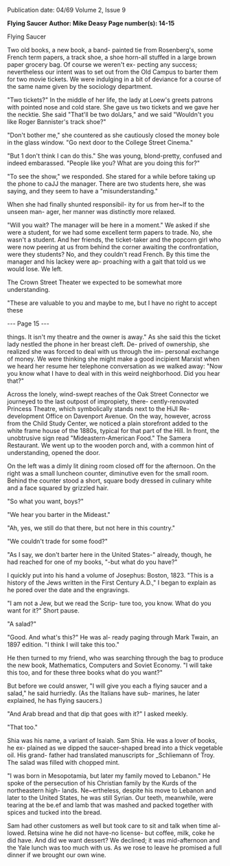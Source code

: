 Publication date: 04/69
Volume 2, Issue 9

**Flying Saucer**
**Author: Mike Deasy**
**Page number(s): 14-15**

Flying Saucer 

Two old books, a new book, a band-
painted tie from Rosenberg's, some 
French term papers, a track shoe, a shoe 
horn-all stuffed in a large brown paper 
grocery bag. Of course we weren't ex-
pecting any success; nevertheless our 
intent was to set out from the Old Campus 
to barter them for two movie tickets. We 
were indulging in a bit of deviance for a 
course of the same name given by the 
sociology department. 

"Two tickets?" In the middle of her 
life, the lady at Loew's greets patrons with 
pointed nose and cold stare. She gave us 
two tickets and we gave her the necktie. 
She said "That'll be two dolJars," and we 
said "Wouldn't you like Roger Bannister's 
track shoe?" 

"Don't bother me," she countered as 
she cautiously closed the money bole in 
the glass window. "Go next door to the 
College Street Cinema." 

"But 1 don't think I can do this." She 
was young, blond-pretty, confused and 
indeed embarassed. "People like you? 
What are you doing this for?" 

"To see the show," we responded. She 
stared for a while before taking up the 
phone to caJJ the manager. There are two 
students here, she was saying, and they 
seem to have a "misunderstanding." 

When she had finally shunted responsibil-
ity for us from her~lf to the unseen man-
ager, her manner was distinctly more 
relaxed. 

"Will you wait? The manager will be 
here in a moment." We asked if she were 
a student, for we had some excellent term 
papers to trade. No, she wasn't a student. 
And her friends, the ticket-taker and the 
popcorn girl who were now peering at us 
from behind the corner awaiting the 
confrontation, were they students? No, 
and they couldn't read French. By this 
time the manager and his lackey were ap-
proaching with a gait that told us we would 
lose. We left. 

The Crown Street Theater we expected 
to be somewhat more understanding. 

"These are valuable to you and maybe 
to me, but I have no right to accept these 


--- Page 15 ---

things. It isn't my theatre and the owner 
is away." As she said this the ticket lady 
nestled the phone in her breast cleft. De-
prived of ownership, she realized she was 
forced to deal with us through the im-
personal exchange of money. We were 
thinking she might make a good incipient 
Marxist when we heard her resume her 
telephone conversation as we walked 
away: "Now you know what I have to 
deal with in this weird neighborhood. Did 
you hear that?" 

Across the lonely, wind-swept reaches 
of the Oak Street Connector we journeyed 
to the last outpost of impropiety, there-
cently-renovated Princess Theatre, which 
symbolically stands next to the HiJI Re-
development Office on Davenport Avenue. 
On the way, however, across from the 
Child Study Center, we noticed a plain 
storefront added to the white frame house 
of the 1880s, typical for that part of the 
Hill. In front, the unobtrusive sign read 
"Mideastern-American Food." The 
Samera Restaurant. We went up to the 
wooden porch and, with a common hint 
of understanding, opened the door. 

On the left was a dimly lit dining room 
closed off for the afternoon. On the right 
was a small luncheon counter, diminutive 
even for the small room. Behind the 
counter stood a short, square body dressed 
in culinary white and a face squared by 
grizzled hair. 

"So what you want, boys?" 

"We hear you barter in the Mideast." 

"Ah, yes, we still do that there, but not 
here in this country." 

"We couldn't trade for some food?" 

"As I say, we don't barter here in the 
United States-" already, though, he had 
reached for one of my books, "-but what 
do you have?" 

I quickly put into his hand a volume of 
Josephus: Boston, 1823. "This is a history 
of the Jews written in the First Century 
A.D.," I began to explain as he pored over 
the date and the engravings. 

"I am not a Jew, but we read the Scrip-
ture too, you know. What do you want 
for it?" Short pause. 

"A salad?" 

"Good. And what's this?" He was al-
ready paging through Mark Twain, an 
1897 edition. "I think I will take this too." 

He then turned to my friend, who was 
searching through the bag to produce the 
new book, Mathematics, Computers and 
Soviet Economy. "I will take this too, and 
for these three books what do you want?" 

But before we could answer, "I will give 
you each a flying saucer and a salad," he 
said hurriedly. (As the Italians have sub-
marines, he later explained, he has flying 
saucers.) 

"And Arab bread and that dip that goes 
with it?" I asked meekly. 

"That too." 

Shia was his name, a variant of Isaiah. 
Sam Shia. He was a lover of books, he ex-
plained as we dipped the saucer-shaped 
bread into a thick vegetable oil. His grand-
father had translated manuscripts for 
_Schliemann of Troy. The salad was filled 
with chopped mint. 

"I was born in Mesopotamia, but later 
my family moved to Lebanon." He spoke 
of the persecution of his Christian family 
by the Kurds of the northeastern high-
lands. Ne~ertheless, despite his move to 
Lebanon and later to the United States, 
he was still Syrian. Our teeth, meanwhile, 
were tearing at the be.ef and lamb that 
was mashed and packed together with 
spices and tucked into the bread. 

Sam had other customers as well but 
took care to sit and talk when time al-
lowed. Retsina wine he did not have-no 
license- but coffee, milk, coke he did have. 
And did we want dessert? We declined; 
it was mid-afternoon and the Yale lunch 
was too much with us. As we rose to leave 
he promised a full dinner if we brought 
our own wine.